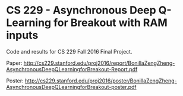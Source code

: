 # CS 229 - Asynchronous Deep Q-Learning for Breakout with RAM inputs

Code and results for CS 229 Fall 2016 Final Project. 

Paper: http://cs229.stanford.edu/proj2016/report/BonillaZengZheng-AsynchronousDeepQLearningforBreakout-Report.pdf

Poster: http://cs229.stanford.edu/proj2016/poster/BonillaZengZheng-AsynchronousDeepQLearningforBreakout-poster.pdf
